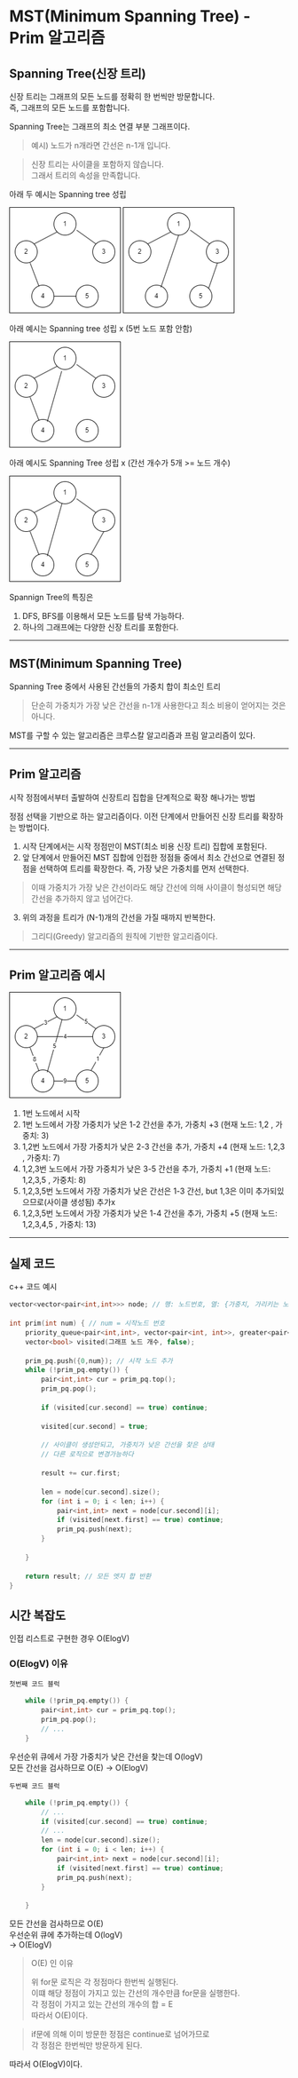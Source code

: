 # MST(Minimum Spanning Tree) - Prim 알고리즘

## Spanning Tree(신장 트리)

신장 트리는 그래프의 모든 노드를 정확히 한 번씩만 방문합니다.  
즉, 그래프의 모든 노드를 포함합니다.

Spanning Tree는 그래프의 최소 연결 부분 그래프이다.
> 예시) 노드가 n개라면 간선은 n-1개 입니다.

> 신장 트리는 사이클을 포함하지 않습니다.  
> 그래서 트리의 속성을 만족합니다. 

아래 두 예시는 Spanning tree 성립

![spanning_tree.png](..%2Fimage%2Fspanning_tree.png)
![spanning_tree2.png](..%2Fimage%2Fspanning_tree2.png)

아래 예시는 Spanning tree 성립 x (5번 노드 포함 안함)

![spanning_treeX.png](..%2Fimage%2Fspanning_treeX.png)

아래 예시도 Spanning Tree 성립 x (간선 개수가 5개 >= 노드 개수)

![spanning_treeX2.png](..%2Fimage%2Fspanning_treeX2.png)

Spannign Tree의 특징은
1. DFS, BFS를 이용해서 모든 노드를 탐색 가능하다.
2. 하나의 그래프에는 다양한 신장 트리를 포함한다.

---

## MST(Minimum Spanning Tree)
Spanning Tree 중에서 사용된 간선들의 가중치 합이 최소인 트리
> 단순히 가중치가 가장 낮은 간선을 n-1개 사용한다고 최소 비용이 얻어지는 것은 아니다.

MST를 구할 수 있는 알고리즘은 크루스칼 알고리즘과 프림 알고리즘이 있다.

---

## Prim 알고리즘

시작 정점에서부터 출발하여 신장트리 집합을 단계적으로 확장 해나가는 방법

정점 선택을 기반으로 하는 알고리즘이다.
이전 단계에서 만들어진 신장 트리를 확장하는 방법이다.

1. 시작 단계에서는 시작 정점만이 MST(최소 비용 신장 트리) 집합에 포함된다.
2. 앞 단계에서 만들어진 MST 집합에 인접한 정점들 중에서 최소 간선으로 연결된 정점을 선택하여 트리를 확장한다.
즉, 가장 낮은 가중치를 먼저 선택한다.
> 이때 가중치가 가장 낮은 간선이라도 해당 간선에 의해 사이클이 형성되면 해당 간선을 추가하지 않고 넘어간다.
3. 위의 과정을 트리가 (N-1)개의 간선을 가질 때까지 반복한다.

> 그리디(Greedy) 알고리즘의 원칙에 기반한 알고리즘이다.

---

## Prim 알고리즘 예시

![spanning_tree_weight.png](..%2Fimage%2Fspanning_tree_weight.png)

1. 1번 노드에서 시작
2. 1번 노드에서 가장 가중치가 낮은 1-2 간선을 추가, 가중치 +3 (현재 노드: 1,2 , 가중치: 3)
3. 1,2번 노드에서 가장 가중치가 낮은 2-3 간선을 추가, 가중치 +4 (현재 노드: 1,2,3 , 가중치: 7)
4. 1,2,3번 노드에서 가장 가중치가 낮은 3-5 간선을 추가, 가중치 +1 (현재 노드: 1,2,3,5 , 가중치: 8)
5. 1,2,3,5번 노드에서 가장 가중치가 낮은 간선은 1-3 간선, but 1,3은 이미 추가되있으므로(사이클 생성됨) 추가x
6. 1,2,3,5번 노드에서 가장 가중치가 낮은 1-4 간선을 추가, 가중치 +5 (현재 노드: 1,2,3,4,5 , 가중치: 13)

---
## 실제 코드

c++ 코드 예시
```cpp
vector<vector<pair<int,int>>> node; // 행: 노드번호, 열: {가중치, 가리키는 노드 번호} 

int prim(int num) { // num = 시작노드 번호
    priority_queue<pair<int,int>, vector<pair<int, int>>, greater<pair<int,int>>> prim_pq;
    vector<bool> visited(그래프 노드 개수, false);
    
    prim_pq.push({0,num}); // 시작 노드 추가
	while (!prim_pq.empty()) {
		pair<int,int> cur = prim_pq.top();
		prim_pq.pop();

		if (visited[cur.second] == true) continue;
		
		visited[cur.second] = true;
		
		// 사이클이 생성안되고, 가중치가 낮은 간선을 찾은 상태
		// 다른 로직으로 변경가능하다
		
		result += cur.first;

		len = node[cur.second].size();
		for (int i = 0; i < len; i++) {
			pair<int,int> next = node[cur.second][i];
			if (visited[next.first] == true) continue;
			prim_pq.push(next);
		}
		
	}
    
    return result; // 모든 엣지 합 반환
}
```

## 시간 복잡도

인접 리스트로 구현한 경우 O(ElogV)

### O(ElogV) 이유

`첫번째 코드 블럭`  
```cpp
	while (!prim_pq.empty()) {
		pair<int,int> cur = prim_pq.top();
		prim_pq.pop();
		// ...
	}
```

우선순위 큐에서 가장 가중치가 낮은 간선을 찾는데 O(logV)  
모든 간선을 검사하므로 O(E)
-> O(ElogV)

`두번째 코드 블럭`  
```cpp
	while (!prim_pq.empty()) {
	    // ...
		if (visited[cur.second] == true) continue;
	    // ...
		len = node[cur.second].size();
		for (int i = 0; i < len; i++) {
			pair<int,int> next = node[cur.second][i];
			if (visited[next.first] == true) continue;
			prim_pq.push(next);
		}
		
	}
```

모든 간선을 검사하므로 O(E)  
우선순위 큐에 추가하는데 O(logV)  
-> O(ElogV)

> O(E) 인 이유
> 
> 위 for문 로직은 각 정점마다 한번씩 실행된다.  
> 이떄 해당 정점이 가지고 있는 간선의 개수만큼 for문을 실행한다.  
> 각 정점이 가지고 있는 간선의 개수의 합 = E  
> 따라서 O(E)이다.

> if문에 의해 이미 방문한 정점은 continue로 넘어가므로  
> 각 정점은 한번씩만 방문하게 된다.

따라서 O(ElogV)이다.